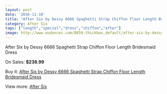```yaml
---
layout: post
date: '2016-11-10'
title: "After Six by Dessy 6666 Spaghetti Strap Chiffon Floor Length Bridesmaid Dress"
category: After Six
tags: ["length","special","dress","chiffon","after"]
image: http://www.eudances.com/8859-thickbox_default/after-six-by-dessy-6666-spaghetti-strap-chiffon-floor-length-bridesmaid-dress.jpg
---
```

After Six by Dessy 6666 Spaghetti Strap Chiffon Floor Length Bridesmaid Dress

On Sales: **$238.99**
<a href="https://www.eudances.com/en/after-six/2985-after-six-by-dessy-6666-spaghetti-strap-chiffon-floor-length-bridesmaid-dress.html"><amp-img layout="responsive" width="600" height="600" src="//www.eudances.com/8859-thickbox_default/after-six-by-dessy-6666-spaghetti-strap-chiffon-floor-length-bridesmaid-dress.jpg" alt="After Six by Dessy 6666 Spaghetti Strap Chiffon Floor Length Bridesmaid Dress 0" /></a>
<a href="https://www.eudances.com/en/after-six/2985-after-six-by-dessy-6666-spaghetti-strap-chiffon-floor-length-bridesmaid-dress.html"><amp-img layout="responsive" width="600" height="600" src="//www.eudances.com/8860-thickbox_default/after-six-by-dessy-6666-spaghetti-strap-chiffon-floor-length-bridesmaid-dress.jpg" alt="After Six by Dessy 6666 Spaghetti Strap Chiffon Floor Length Bridesmaid Dress 1" /></a>
<a href="https://www.eudances.com/en/after-six/2985-after-six-by-dessy-6666-spaghetti-strap-chiffon-floor-length-bridesmaid-dress.html"><amp-img layout="responsive" width="600" height="600" src="//www.eudances.com/8861-thickbox_default/after-six-by-dessy-6666-spaghetti-strap-chiffon-floor-length-bridesmaid-dress.jpg" alt="After Six by Dessy 6666 Spaghetti Strap Chiffon Floor Length Bridesmaid Dress 2" /></a>
<a href="https://www.eudances.com/en/after-six/2985-after-six-by-dessy-6666-spaghetti-strap-chiffon-floor-length-bridesmaid-dress.html"><amp-img layout="responsive" width="600" height="600" src="//www.eudances.com/8862-thickbox_default/after-six-by-dessy-6666-spaghetti-strap-chiffon-floor-length-bridesmaid-dress.jpg" alt="After Six by Dessy 6666 Spaghetti Strap Chiffon Floor Length Bridesmaid Dress 3" /></a>

Buy it: [After Six by Dessy 6666 Spaghetti Strap Chiffon Floor Length Bridesmaid Dress](https://www.eudances.com/en/after-six/2985-after-six-by-dessy-6666-spaghetti-strap-chiffon-floor-length-bridesmaid-dress.html "After Six by Dessy 6666 Spaghetti Strap Chiffon Floor Length Bridesmaid Dress")

View more: [After Six](https://www.eudances.com/en/50-after-six "After Six")
